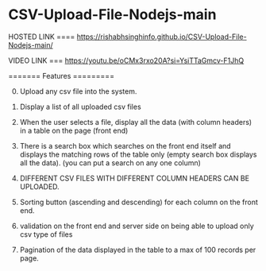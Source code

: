 # CSV-Upload-File-Nodejs-main

 HOSTED LINK ====  https://rishabhsinghinfo.github.io/CSV-Upload-File-Nodejs-main/

 VIDEO LINK ===    https://youtu.be/oCMx3rxo20A?si=YsiTTaGmcv-F1JhQ
 
=======    Features   =========

0. Upload any csv file into the system.

1. Display a list of all uploaded csv files

2. When the user selects a file, display all the data (with column headers) in a table on the page (front end)

3. There is a search box which searches on the front end itself and displays the matching rows of the table only (empty search box displays all the data). (you can put a search on any one column)

4. DIFFERENT CSV FILES WITH DIFFERENT COLUMN HEADERS CAN BE UPLOADED.

5. Sorting button (ascending and descending) for each column on the front end.

6. validation on the front end and server side on being able to upload only csv type of files

7. Pagination of the data displayed in the table to a max of 100 records per page.
